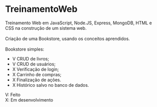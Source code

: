 # TreinamentoWeb

Treinamento Web em JavaScript, Node.JS, Express, MongoDB, HTML e CSS na construção de um sistema web.
<br><br>Criação de uma Bookstore, usando os conceitos aprendidos.
<br><br>Bookstore simples:
  - V CRUD de livros;
  - V CRUD de usuários;
  - X Verificação de login;
  - X Carrinho de compras;
  - X Finalização de ações.
  - X Histórico salvo no banco de dados.

V: Feito<br>
X: Em desenvolvimento
